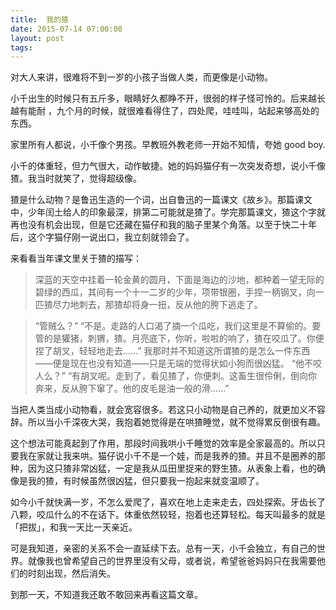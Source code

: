 ```yaml
---
title:  我的猹
date: 2015-07-14 07:00:00
layout: post
tags:
---
```


对大人来讲，很难将不到一岁的小孩子当做人类，而更像是小动物。

小千出生的时候只有五斤多，眼睛好久都睁不开，很弱的样子怪可怜的。后来越长越有能耐
，九个月的时候，就很难看得住了，四处爬，哇哇叫，站起来够高处的东西。

家里所有人都说，小千像个男孩。早教班外教老师一开始不知情，夸她 good boy. 

小千的体重轻，但力气很大，动作敏捷。她的妈妈猫仔有一次突发奇想，说小千像猹。我当时就笑了，觉得超级像。

猹是什么动物？是鲁迅生造的一个词，出自鲁迅的一篇课文《故乡》。那篇课文中，少年闰土给人的印象最深，排第二可能就是猹了。学完那篇课文，猹这个字就再也没有机会出现，但是它还藏在猫仔和我的脑子里某个角落。以至于快二十年后，这个字猫仔刚一说出口，我立刻就领会了。

来看看当年课文里关于猹的描写：

> 深蓝的天空中挂着一轮金黄的圆月，下面是海边的沙地，都种着一望无际的碧绿的西瓜，其间有一个十一二岁的少年，项带银圈，手捏一柄钢叉，向一匹猹尽力地刺去，那猹却将身一扭，反从他的胯下逃走了。

> “管贼么？”
“不是。走路的人口渴了摘一个瓜吃，我们这里是不算偷的。要管的是獾猪，刺猬，猹。月亮底下，你听，啦啦的响了，猹在咬瓜了。你便捏了胡叉，轻轻地走去……”
我那时并不知道这所谓猹的是怎么一件东西——便是现在也没有知道——只是无端的觉得状如小狗而很凶猛。
“他不咬人么？”
“有胡叉呢。走到了，看见猹了，你便刺。这畜生很伶俐，倒向你奔来，反从胯下窜了。他的皮毛是油一般的滑……”

当把人类当成小动物看，就会宽容很多。若这只小动物是自己养的，就更加义不容辞。所以当小千深夜大哭，我抱着她觉得是在哄猹睡觉，就不觉得累反倒很有趣。

这个想法可能真起到了作用，那段时间我哄小千睡觉的效率是全家最高的。所以只要我在家就让我来哄。猫仔说小千不是一个娃，而是我养的猹。并且不是圈养的那种，因为这只猹非常凶猛，一定是我从瓜田里捉来的野生猹。从表象上看，也的确像是我的猹，有时候虽然很凶猛，但只要我一抱起来就变温顺了。

如今小千就快满一岁，不怎么爱爬了，喜欢在地上走来走去，四处探索。牙齿长了八颗，咬瓜什么的不在话下。体重依然较轻，抱着也还算轻松。每天叫最多的就是「把拔」，和我一天比一天亲近。

可是我知道，亲密的关系不会一直延续下去。总有一天，小千会独立，有自己的世界。就像我也曾希望自己的世界里没有父母，或者说，希望爸爸妈妈只在我需要他们的时刻出现，然后消失。

到那一天，不知道我还敢不敢回来再看这篇文章。
